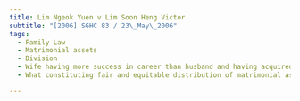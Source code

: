 ```yaml
---
title: Lim Ngeok Yuen v Lim Soon Heng Victor 
subtitle: "[2006] SGHC 83 / 23\_May\_2006"
tags:
  - Family Law
  - Matrimonial assets
  - Division
  - Wife having more success in career than husband and having acquired substantially more assets
  - What constituting fair and equitable distribution of matrimonial assets between parties

---
```


